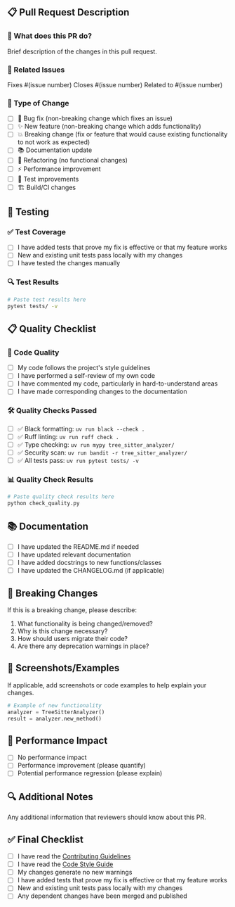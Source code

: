 ## 📋 Pull Request Description

### 🎯 What does this PR do?

Brief description of the changes in this pull request.

### 🔗 Related Issues

Fixes #(issue number)
Closes #(issue number)
Related to #(issue number)

### 🔄 Type of Change

- [ ] 🐛 Bug fix (non-breaking change which fixes an issue)
- [ ] ✨ New feature (non-breaking change which adds functionality)
- [ ] 💥 Breaking change (fix or feature that would cause existing functionality to not work as expected)
- [ ] 📚 Documentation update
- [ ] 🔧 Refactoring (no functional changes)
- [ ] ⚡ Performance improvement
- [ ] 🧪 Test improvements
- [ ] 🏗️ Build/CI changes

## 🧪 Testing

### ✅ Test Coverage

- [ ] I have added tests that prove my fix is effective or that my feature works
- [ ] New and existing unit tests pass locally with my changes
- [ ] I have tested the changes manually

### 🔍 Test Results

```bash
# Paste test results here
pytest tests/ -v
```

## 📋 Quality Checklist

### 🔧 Code Quality

- [ ] My code follows the project's style guidelines
- [ ] I have performed a self-review of my own code
- [ ] I have commented my code, particularly in hard-to-understand areas
- [ ] I have made corresponding changes to the documentation

### 🛠️ Quality Checks Passed

- [ ] ✅ Black formatting: `uv run black --check .`
- [ ] ✅ Ruff linting: `uv run ruff check .`
- [ ] ✅ Type checking: `uv run mypy tree_sitter_analyzer/`
- [ ] ✅ Security scan: `uv run bandit -r tree_sitter_analyzer/`
- [ ] ✅ All tests pass: `uv run pytest tests/ -v`

### 📊 Quality Check Results

```bash
# Paste quality check results here
python check_quality.py
```

## 📚 Documentation

- [ ] I have updated the README.md if needed
- [ ] I have updated relevant documentation
- [ ] I have added docstrings to new functions/classes
- [ ] I have updated the CHANGELOG.md (if applicable)

## 🔄 Breaking Changes

If this is a breaking change, please describe:

1. What functionality is being changed/removed?
2. Why is this change necessary?
3. How should users migrate their code?
4. Are there any deprecation warnings in place?

## 📸 Screenshots/Examples

If applicable, add screenshots or code examples to help explain your changes.

```python
# Example of new functionality
analyzer = TreeSitterAnalyzer()
result = analyzer.new_method()
```

## 🎯 Performance Impact

- [ ] No performance impact
- [ ] Performance improvement (please quantify)
- [ ] Potential performance regression (please explain)

## 🔍 Additional Notes

Any additional information that reviewers should know about this PR.

## ✅ Final Checklist

- [ ] I have read the [Contributing Guidelines](CONTRIBUTING.md)
- [ ] I have read the [Code Style Guide](CODE_STYLE_GUIDE.md)
- [ ] My changes generate no new warnings
- [ ] I have added tests that prove my fix is effective or that my feature works
- [ ] New and existing unit tests pass locally with my changes
- [ ] Any dependent changes have been merged and published

